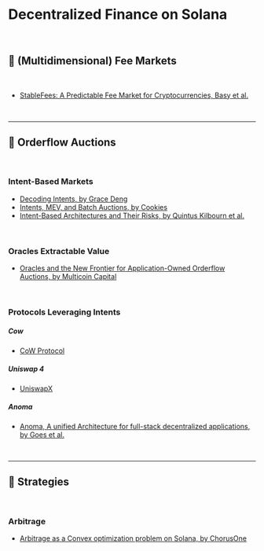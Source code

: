 # Decentralized Finance on Solana

<br>


## 📙 (Multidimensional) Fee Markets

<br>

* [StableFees: A Predictable Fee Market for Cryptocurrencies, Basy et al.](https://papers.ssrn.com/sol3/papers.cfm?abstract_id=3318327)

<br>

----

## 📕 Orderflow Auctions 

<br>

### Intent-Based Markets

* [Decoding Intents, by Grace Deng](https://mirror.xyz/0x592Dd47b24e4CDA75491c6CB023193423964cCcb/ISTQVpZSICAL_oG2dOia-6hdVuEpctENxLWFVv8Cz88)
* [Intents, MEV, and Batch Auctions, by Cookies](https://www.shoal.gg/p/cow-swap-intents-mev-and-batch-auctions)
* [Intent-Based Architectures and Their Risks, by Quintus Kilbourn et al.](https://www.paradigm.xyz/2023/06/intents)

<br>

### Oracles Extractable Value

* [Oracles and the New Frontier for Application-Owned Orderflow Auctions, by Multicoin Capital](https://multicoin.capital/2023/12/14/oracles-and-the-new-frontier-for-application-owned-orderflow-auctions/)

<br>

### Protocols Leveraging Intents

##### Cow

* [CoW Protocol](https://docs.cow.fi/category/concepts)

##### Uniswap 4

* [UniswapX](https://docs.uniswap.org/contracts/uniswapx/overview)


##### Anoma

* [Anoma, A unified Architecture for full-stack decentralized applications, by Goes et al.](https://github.com/anoma/whitepaper/blob/main/whitepaper.pdf)


<br>

---

## 📘 Strategies

<br>

### Arbitrage

* [Arbitrage as a Convex optimization problem on Solana, by ChorusOne](https://chorusone.notion.site/Arbitrage-as-a-Convex-optimization-problem-f2490665033f41b6b6d41cfd5196acae)

<br>

